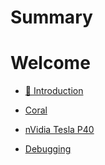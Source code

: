 # Summary

# Welcome

- [👋 Introduction](introduction.md)

- [Coral](coral.md)
- [nVidia Tesla P40](p40.md)
- [Debugging](debugging.md)